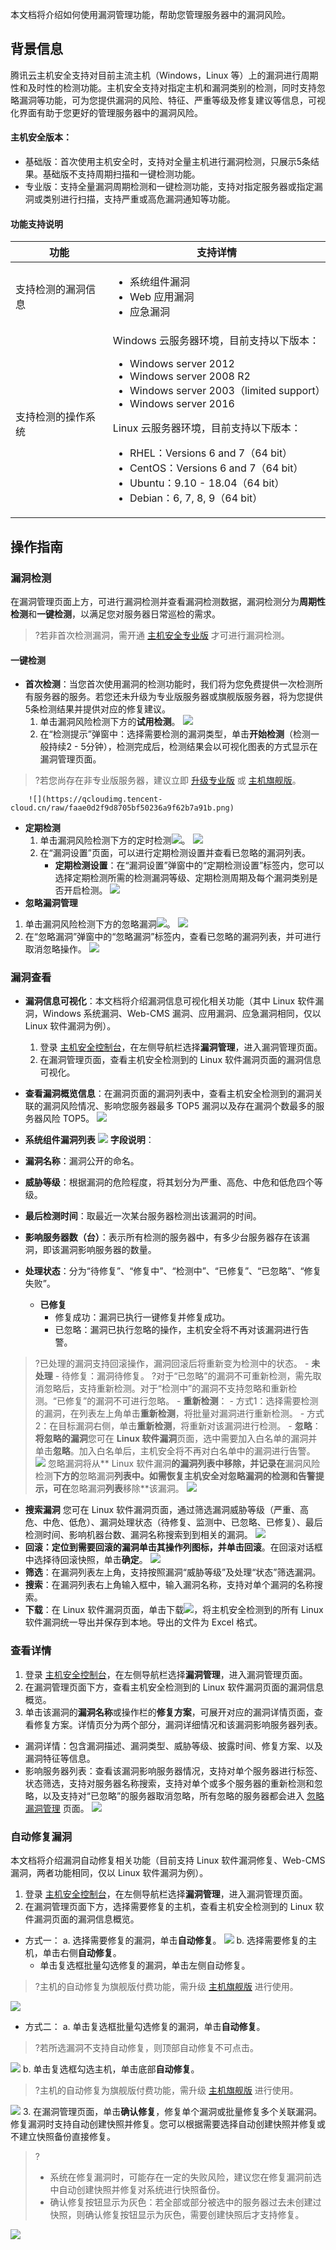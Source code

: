 本文档将介绍如何使用漏洞管理功能，帮助您管理服务器中的漏洞风险。
## 背景信息
腾讯云主机安全支持对目前主流主机（Windows，Linux 等）上的漏洞进行周期性和及时性的检测功能。主机安全支持对指定主机和漏洞类别的检测，同时支持忽略漏洞等功能，可为您提供漏洞的风险、特征、严重等级及修复建议等信息，可视化界面有助于您更好的管理服务器中的漏洞风险。
#### 主机安全版本：
- 基础版：首次使用主机安全时，支持对全量主机进行漏洞检测，只展示5条结果。基础版不支持周期扫描和一键检测功能。
- 专业版：支持全量漏洞周期检测和一键检测功能，支持对指定服务器或指定漏洞或类别进行扫描，支持严重或高危漏洞通知等功能。

#### 功能支持说明

| 功能 | 支持详情 | 
|---------|---------|
| 支持检测的漏洞信息 | <ul><li> 系统组件漏洞<li>Web 应用漏洞<li>应急漏洞 </ul>| 
|支持检测的操作系统|Windows 云服务器环境，目前支持以下版本：<ul><li> Windows server 2012<li>Windows server 2008 R2<li> Windows server 2003（limited support） <li>Windows server 2016</ul>Linux 云服务器环境，目前支持以下版本：<ul><li>RHEL：Versions 6 and 7（64 bit）<li>CentOS：Versions 6 and 7（64 bit）<li>Ubuntu：9.10 - 18.04（64 bit）<li>Debian：6, 7, 8, 9（64 bit）</ul>|


## 操作指南
### 	**漏洞检测**
在漏洞管理页面上方，可进行漏洞检测并查看漏洞检测数据，漏洞检测分为**周期性检测**和**一键检测**，以满足您对服务器日常巡检的需求。
>?若非首次检测漏洞，需开通 [主机安全专业版](https://buy.cloud.tencent.com/yunjing?ADTAG=cwp.buy.pro.vulManage) 才可进行漏洞检测。

#### 一键检测
- **首次检测**：当您首次使用漏洞的检测功能时，我们将为您免费提供一次检测所有服务器的服务。若您还未升级为专业版服务器或旗舰版服务器，将为您提供5条检测结果并提供对应的修复建议。
	1. 单击漏洞风险检测下方的**试用检测**。
![](https://qcloudimg.tencent-cloud.cn/raw/e4bcb54e24c0d6a3b18a298b1ab4b3f9.png)
	2. 在“检测提示”弹窗中：选择需要检测的漏洞类型，单击**开始检测**（检测一般持续2 - 5分钟），检测完成后，检测结果会以可视化图表的方式显示在漏洞管理页面。
>?若您尚存在非专业版服务器，建议立即 [升级专业版](https://buy.cloud.tencent.com/yunjing?ADTAG=cwp.buy.pro.vulManage) 或 [主机旗舰版](https://console.cloud.tencent.com/cwp/app-vul)。
>
		![](https://qcloudimg.tencent-cloud.cn/raw/faae0d2f9d8705bf50236a9f62b7a91b.png)
- **定期检测**
	1. 单击漏洞风险检测下方的定时检测![](https://qcloudimg.tencent-cloud.cn/raw/b787c3790bf8d28e9760bf8f6995d325.png)。
    ![](https://qcloudimg.tencent-cloud.cn/raw/ca5614412564c48625eb5a898f01918a.png)
	2. 在“漏洞设置”页面，可以进行定期检测设置并查看已忽略的漏洞列表。
		- **定期检测设置**：在“漏洞设置”弹窗中的“定期检测设置”标签内，您可以选择定期检测所需的检测漏洞等级、定期检测周期及每个漏洞类别是否开启检测。
		 ![](https://qcloudimg.tencent-cloud.cn/raw/af567357b4c4bd4ec45beb435e9d8276.png)
		[](id:hltdgl)
- **忽略漏洞管理**
 1. 单击漏洞风险检测下方的忽略漏洞![](https://qcloudimg.tencent-cloud.cn/raw/b787c3790bf8d28e9760bf8f6995d325.png)。
		![](https://qcloudimg.tencent-cloud.cn/raw/5c043d3dbe57bb379191b4e9dd52607b.png)
 2. 在“忽略漏洞”弹窗中的“忽略漏洞”标签内，查看已忽略的漏洞列表，并可进行取消忽略操作。
![](https://qcloudimg.tencent-cloud.cn/raw/2e261ec92476e72fc659088f7ee23212.png)
			
### 漏洞查看
- **漏洞信息可视化**：本文档将介绍漏洞信息可视化相关功能（其中 Linux 软件漏洞，Windows 系统漏洞、Web-CMS 漏洞、应用漏洞、应急漏洞相同，仅以 Linux 软件漏洞为例）。
   1. 登录 [主机安全控制台](https://console.cloud.tencent.com/cwp/app-vul)，在左侧导航栏选择**漏洞管理**，进入漏洞管理页面。
   2. 在漏洞管理页面，查看主机安全检测到的 Linux 软件漏洞页面的漏洞信息可视化。
- **查看漏洞概览信息**：在漏洞页面的漏洞列表中，查看主机安全检测到的漏洞关联的漏洞风险情况、影响您服务器最多 TOP5 漏洞以及存在漏洞个数最多的服务器风险 TOP5。
![](https://qcloudimg.tencent-cloud.cn/raw/6341e4a41205cdc4534218575dd71cda.png)

- **系统组件漏洞列表**
![](https://qcloudimg.tencent-cloud.cn/raw/5d37f8ccbb912937ec77e4f24497cf62.png)
**字段说明**：
 - **漏洞名称**：漏洞公开的命名。
 - **威胁等级**：根据漏洞的危险程度，将其划分为严重、高危、中危和低危四个等级。
 - **最后检测时间**：取最近一次某台服务器检测出该漏洞的时间。
 - **影响服务器数（台）**：表示所有检测的服务器中，有多少台服务器存在该漏洞，即该漏洞影响服务器的数量。
 - **处理状态**：分为“待修复”、“修复中”、“检测中”、“已修复”、“已忽略”、“修复失败”。
   - **已修复**
      - 修复成功：漏洞已执行一键修复并修复成功。
      - 已忽略：漏洞已执行忽略的操作，主机安全将不再对该漏洞进行告警。
>?已处理的漏洞支持回滚操作，漏洞回滚后将重新变为检测中的状态。
	 - **未处理**
	   - 待修复：漏洞待修复。
>?对于“已忽略”的漏洞不可重新检测，需先取消忽略后，支持重新检测。对于“检测中”的漏洞不支持忽略和重新检测。“已修复”的漏洞不可进行忽略。
	- **重新检测**：
		- 方式1：选择需要检测的漏洞，在列表左上角单击**重新检测**，将批量对漏洞进行重新检测。
		- 方式2：在目标漏洞右侧，单击**重新检测**，将重新对该漏洞进行检测。
	- **忽略**：
	**将忽略的漏洞**您可在 **Linux 软件漏洞**页面，选中需要加入白名单的漏洞并单击**忽略**。加入白名单后，主机安全将不再对白名单中的漏洞进行告警。
![](https://qcloudimg.tencent-cloud.cn/raw/7bbf3531bdab80d95fa8d52cbec55469.png)
	忽略漏洞将从** Linux 软件漏洞**的漏洞列表中移除，并记录在**漏洞风险检测**下方的**忽略漏洞**列表中。如需恢复主机安全对忽略漏洞的检测和告警提示，可在**忽略漏洞**列表**移除**该漏洞。
![](https://qcloudimg.tencent-cloud.cn/raw/2082d640870b6aef01dbda7a4ff08879.png)
 - **搜索漏洞**
 您可在 Linux 软件漏洞页面，通过筛选漏洞威胁等级（严重、高危、中危、低危）、漏洞处理状态（待修复、监测中、已忽略、已修复）、最后检测时间、影响机器台数、漏洞名称搜索到到相关的漏洞。
![](https://qcloudimg.tencent-cloud.cn/raw/2d95a6f136eb5ef071387d66d2f2734b.png)
 - **回滚：**定位到需要回滚的漏洞单击其操作列图标，并单击**回滚**。在回滚对话框中选择待回滚快照，单击**确定**。
![](https://qcloudimg.tencent-cloud.cn/raw/1b3d73ec9a1c427ed432db6a9b79e88b.png)
 - **筛选**：在漏洞列表左上角，支持按照漏洞“威胁等级”及处理“状态”筛选漏洞。
 - **搜索**：在漏洞列表右上角输入框中，输入漏洞名称，支持对单个漏洞的名称搜索。
 - **下载**：在 Linux 软件漏洞页面，单击下载![](https://qcloudimg.tencent-cloud.cn/raw/e2652b5e592a062a167081d229152cb0.png)，将主机安全检测到的所有 Linux 软件漏洞统一导出并保存到本地。导出的文件为 Excel 格式。

### 查看详情
1. 登录 [主机安全控制台](https://console.cloud.tencent.com/cwp/app-vul)，在左侧导航栏选择**漏洞管理**，进入漏洞管理页面。
2. 在漏洞管理页面下方，查看主机安全检测到的 Linux 软件漏洞页面的漏洞信息概览。
3. 单击该漏洞的**漏洞名称**或操作栏的**修复方案**，可展开对应的漏洞详情页面，查看修复方案。详情页分为两个部分，漏洞详细情况和该漏洞影响服务器列表。
 - 漏洞详情：包含漏洞描述、漏洞类型、威胁等级、披露时间、修复方案、以及漏洞特征等信息。
 - 影响服务器列表：查看该漏洞影响服务器情况，支持对单个服务器进行标签、状态筛选，支持对服务器名称搜索，支持对单个或多个服务器的重新检测和忽略，以及支持对“已忽略”的服务器取消忽略，所有忽略的服务器都会进入 [忽略漏洞管理](#hltdgl) 页面。
 ![](https://qcloudimg.tencent-cloud.cn/raw/c6e780d254d3c797b494b57950ef1ed7.png)
	
### 自动修复漏洞
本文档将介绍漏洞自动修复相关功能（目前支持 Linux 软件漏洞修复、Web-CMS 漏洞，两者功能相同，仅以 Linux 软件漏洞为例）。
1. 登录 [主机安全控制台](https://console.cloud.tencent.com/cwp/app-vul)，在左侧导航栏选择**漏洞管理**，进入漏洞管理页面。
2. 在漏洞管理页面下方，选择需要修复的主机，查看主机安全检测到的 Linux 软件漏洞页面的漏洞信息概览。
 - 方式一：	
   a. 选择需要修复的漏洞，单击**自动修复**。
	![](https://qcloudimg.tencent-cloud.cn/raw/b73138a50f1b584cbed19057a37ed2d8.png)
	 b. 选择需要修复的主机，单击右侧**自动修复**。
	 - 单击复选框批量勾选修复的漏洞，单击左侧自动修复。
>?主机的自动修复为旗舰版付费功能，需升级 [主机旗舰版](https://console.cloud.tencent.com/cwp/app-vul) 进行使用。
>
![](https://qcloudimg.tencent-cloud.cn/raw/886aa677205d9c0409fa2efca976e387.png)
 - 方式二：
  a. 单击复选框批量勾选修复的漏洞，单击**自动修复**。
>?若所选漏洞不支持自动修复，则顶部自动修复不可点击。
>
![](https://qcloudimg.tencent-cloud.cn/raw/561103cdbe792e2e5240a1ddec25e1c7.png)
	b. 单击复选框勾选主机，单击底部**自动修复**。
>?主机的自动修复为旗舰版付费功能，需升级 [主机旗舰版](https://console.cloud.tencent.com/cwp/app-vul) 进行使用。
>
![](https://qcloudimg.tencent-cloud.cn/raw/8317c01503bf560157774ab202e26a94.png)
3. 在漏洞管理页面，单击**确认修复**，修复单个漏洞或批量修复多个关联漏洞。修复漏洞时支持自动创建快照并修复。您可以根据需要选择自动创建快照并修复或不建立快照备份直接修复。
>?
>- 系统在修复漏洞时，可能存在一定的失败风险，建议您在修复漏洞前选中自动创建快照并修复对系统进行快照备份。
>- 确认修复按钮显示为灰色：若全部或部分被选中的服务器过去未创建过快照，则确认修复按钮显示为灰色，需要创建快照后才支持修复。
>
![](https://qcloudimg.tencent-cloud.cn/raw/78f6624a8b032809aabcf11b0367ad56.png)
